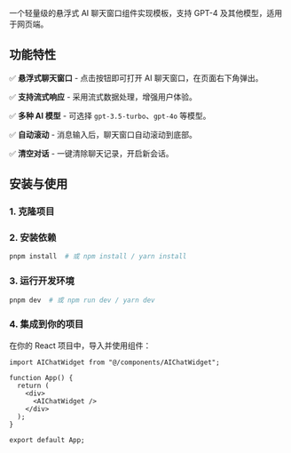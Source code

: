 一个轻量级的悬浮式 AI 聊天窗口组件实现模板，支持 GPT-4 及其他模型，适用于网页端。

## 功能特性

✅ **悬浮式聊天窗口** - 点击按钮即可打开 AI 聊天窗口，在页面右下角弹出。

✅ **支持流式响应** - 采用流式数据处理，增强用户体验。

✅ **多种 AI 模型** - 可选择 `gpt-3.5-turbo`、`gpt-4o` 等模型。

✅ **自动滚动** - 消息输入后，聊天窗口自动滚动到底部。

✅ **清空对话** - 一键清除聊天记录，开启新会话。

## 安装与使用

### 1. 克隆项目


### 2. 安装依赖
```sh
pnpm install  # 或 npm install / yarn install
```

### 3. 运行开发环境
```sh
pnpm dev  # 或 npm run dev / yarn dev
```

### 4. 集成到你的项目

在你的 React 项目中，导入并使用组件：

```tsx
import AIChatWidget from "@/components/AIChatWidget";

function App() {
  return (
    <div>
      <AIChatWidget />
    </div>
  );
}

export default App;
```



